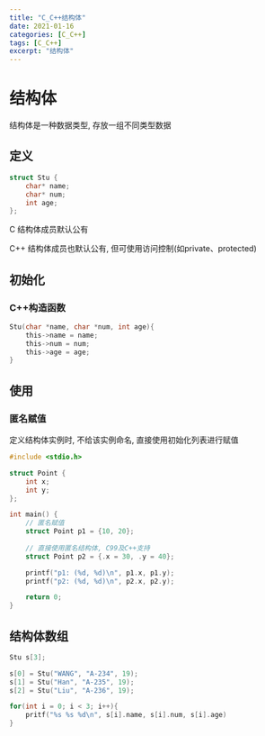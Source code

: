```yaml
---
title: "C_C++结构体"
date: 2021-01-16
categories: [C_C++]
tags: [C_C++]
excerpt: "结构体"
---
```


# 结构体

结构体是一种数据类型, 存放一组不同类型数据

## 定义

```c++
struct Stu {
    char* name;
    char* num;
    int age;
};
```

C 结构体成员默认公有

C++ 结构体成员也默认公有, 但可使用访问控制(如private、protected)

## 初始化

### C++构造函数

```c
Stu(char *name, char *num, int age){
    this->name = name;
    this->num = num;
    this->age = age;
}
```

## 使用

### 匿名赋值

定义结构体实例时, 不给该实例命名, 直接使用初始化列表进行赋值

```c
#include <stdio.h>

struct Point {
    int x;
    int y;
};

int main() {
    // 匿名赋值
    struct Point p1 = {10, 20};
    
    // 直接使用匿名结构体, C99及C++支持
    struct Point p2 = {.x = 30, .y = 40}; 

    printf("p1: (%d, %d)\n", p1.x, p1.y);
    printf("p2: (%d, %d)\n", p2.x, p2.y);

    return 0;
}
```

## 结构体数组

```c++
Stu s[3];

s[0] = Stu("WANG", "A-234", 19);
s[1] = Stu("Han", "A-235", 19);
s[2] = Stu("Liu", "A-236", 19);

for(int i = 0; i < 3; i++){
    pritf("%s %s %d\n", s[i].name, s[i].num, s[i].age)
}
```